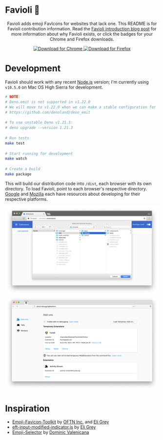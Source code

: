 # Favioli 🤯

<p align="center">
Favioli adds emoji FavIcons for websites that lack one. This README is for Favioli contribution information. Read the <a href="https://bpev.me/favioli">Favioli introduction blog post</a> for more information about why Favioli exists, or click the badges for your Chrome and Firefox downloads.
</p>

<p align="center">
  <a href="https://chrome.google.com/webstore/detail/favioli/pnoookpoipfmadlpkijnboajfklplgbe">
    <img alt="Download for Chrome" src="https://img.shields.io/badge/download_for-chrome-blue.svg?style=for-the-badge" />
  </a>
  <a href="https://addons.mozilla.org/en-US/firefox/addon/favioli/">
    <img alt="Download for Firefox" src="https://img.shields.io/badge/download_for-firefox-orange.svg?style=for-the-badge" />
  </a>
</p>

# Development

Favioli should work with any recent [Node.js](https://nodejs.org/en/) version;
I'm currently using `v10.5.0` on Mac OS High Sierra for development.

```sh
# NOTE:
# Deno.emit is not supported in v1.22.0
# We will move to v1.22.0 when we can make a stable configuration for
# https://github.com/denoland/deno_emit

# To use unstable Deno v1.21.3:
# deno upgrade --version 1.21.3

# Run tests
make test

# Start running for development
make watch

# Create a build
make package
```

This will build our distribution code into `/dist`, each browser with its own
directory. To load Favioli, point to each browser's respective directory.
[Google](https://developer.chrome.com/extensions) and
[Mozilla](https://developer.mozilla.org/en-US/docs/Mozilla/Add-ons) each have
resources about developing for their respective platforms.

![Load in Chrome](./resources/screenshots/load-chrome-favioli.png)
![Load in Firefox](./resources/screenshots/load-ff-favioli.png)

# Inspiration

- [Emoji-Favicon-Toolkit](https://github.com/eligrey/emoji-favicon-toolkit) by
  [OFTN Inc.](https://oftn.org) and [Eli Grey](https://eligrey.com)
- [eft-input-modified-indicator.js](https://gist.github.com/eligrey/4df9453c3bc20acd38728ccba7bb7160)
  by [Eli Grey](https://eligrey.com)
- [Emoji-Selector](https://github.com/Kiricon/emoji-selector) by
  [Dominic Valenicana](https://dominic.codes/)
